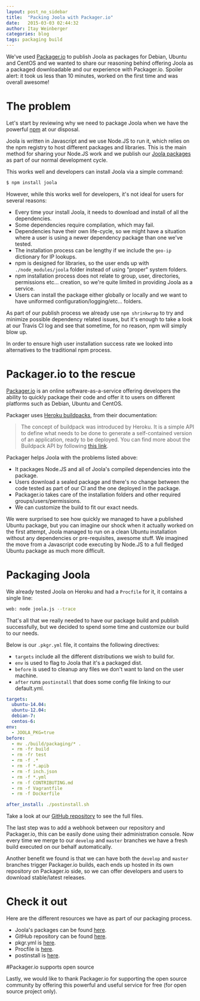 ```yaml
---
layout: post_no_sidebar
title:  "Packing Joola with Packager.io"
date:   2015-03-03 02:44:32
author: Itay Weinberger
categories: blog
tags: packaging build
---
```


We've used [Packager.io](https://packager.io/) to publish Joola as packages for Debian, Ubuntu and CentOS and we wanted to share our reasoning behind offering Joola as a packaged downloadable and our experience with Packager.io. Spoiler alert: it took us less than 10 minutes, worked on the first time and was overall awesome! 

# The problem
Let's start by reviewing why we need to package Joola when we have the powerful [npm](http://npmjs.org) at our disposal. 

Joola is written in Javascript and we use Node.JS to run it, which relies on the npm registry to host different packages and libraries. 
This is the main method for sharing your Node.JS work and we publish our [Joola packages](https://www.npmjs.com/package/joola) as part of our normal development cycle.
 
This works well and developers can install Joola via a simple command:

```bash
$ npm install joola
```

However, while this works well for developers, it's not ideal for users for several reasons:

- Every time your install Joola, it needs to download and install of all the dependencies.
- Some dependencies require compilation, which may fail.
- Dependencies have their own life-cycle, so we might have a situation where a user is using a newer dependency package than one we've tested.
- The installation process can be lengthy if we include the `geo-ip` dictionary for IP lookups.
- npm is designed for libraries, so the user ends up with `./node_modules/joola` folder instead of using "proper" system folders.
- npm installation process does not relate to group, user, directories, permissions etc... creation, so we're quite limited in providing Joola as a service.
- Users can install the package either globally or locally and we want to have uniformed configuration/logging/etc... folders.
 
As part of our publish process we already use `npm shrinkwrap` to try and minimize possible dependency related issues, but it's enough to take a look at our Travis CI log and see that sometime, for no reason, npm will simply blow up.

In order to ensure high user installation success rate we looked into alternatives to the traditional npm process.

# Packager.io to the rescue
[Packager.io](http://packager.io) is an online software-as-a-service offering developers the ability to quickly package their code and offer it to users on different platforms such as Debian, Ubuntu and CentOS.

Packager uses [Heroku buildpacks](https://devcenter.heroku.com/articles/buildpacks), from their documentation:

> The concept of buildpack was introduced by Heroku. It is a simple API to define what needs to be done to generate a self-contained version of an application, ready to be deployed. You can find more about the Buildpack API by following [this link](https://devcenter.heroku.com/articles/buildpack-api).

Packager helps Joola with the problems listed above:

- It packages Node.JS and all of Joola's compiled dependencies into the package.
- Users download a sealed package and there's no change between the code tested as part of our CI and the one deployed in the package.
- Packager.io takes care of the installation folders and other required groups/users/permissions.
- We can customize the build to fit our exact needs.

We were surprised to see how quickly we managed to have a published Ubuntu package, but you can imagine our shock when it actually worked on the first attempt, Joola managed to run on a clean Ubuntu installation without any dependencies or pre-requisites, awesome stuff. 
We imagined the move from a Javascript code executing by Node.JS to a full fledged Ubuntu package as much more difficult. 

# Packaging Joola

We already tested Joola on Heroku and had a `Procfile` for it, it contains a single line:

```bash
web: node joola.js --trace
```

That's all that we really needed to have our package build and publish successfully, but we decided to spend some time and customize our build to our needs.

Below is our `.pkgr.yml` file, it contains the following directives:

- `targets` include all the different distributions we wish to build for.
- `env` is used to flag to Joola that it's a packaged dist.
- `before` is used to cleanup any files we don't want to land on the user machine.
- `after` runs `postinstall` that does some config file linking to our default.yml.

```yaml
targets:
  ubuntu-14.04:
  ubuntu-12.04:
  debian-7:
  centos-6:
env:
  - JOOLA_PKG=true
before:
  - mv ./build/packaging/* .
  - rm -fr build
  - rm -fr test
  - rm -f .*
  - rm -f *.apib
  - rm -f inch.json
  - rm -f *.yml
  - rm -f CONTRIBUTING.md
  - rm -f Vagrantfile
  - rm -f Dockerfile

after_install: ./postinstall.sh
```

Take a look at our [GitHub repository](http://github.com/joola/joola) to see the full files.

The last step was to add a webhook between our repository and Packager.io, this can be easily done using their administration console.
Now every time we merge to our `develop` and `master` branches we have a fresh build executed on our behalf automatically.

Another benefit we found is that we can have both the `develop` and `master` branches trigger Packager.io builds, each ends up hosted in its own repository on Packager.io side, so we can offer developers and users to download stable/latest releases.

# Check it out

Here are the different resources we have as part of our packaging process.

- Joola's packages can be found [here](https://packager.io/gh/joola/joola).
- GitHub repository can be found [here](http://github.com/joola/joola).
- pkgr.yml is [here](https://github.com/joola/joola/blob/develop/.pkgr.yml).
- Procfile is [here](https://github.com/joola/joola/blob/develop/Procfile).
- postinstall is [here](https://github.com/joola/joola/blob/develop/build/packaging/postinstall.sh).


#Packager.io supports open source

Lastly, we would like to thank Packager.io for supporting the open source community by offering this powerful and useful service for free (for open source project only).